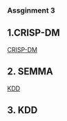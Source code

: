 ### Assginment 3

## 1.CRISP-DM

[CRISP-DM](https://github.com/SoungbinC/CMPE_255/tree/assignment3/CRISP-DM)

## 2. SEMMA

[KDD](https://github.com/SoungbinC/CMPE_255/tree/assignment3/KDD)

## 3. KDD

